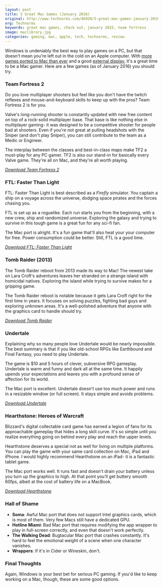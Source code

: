```yaml
---
layout: post
title: 5 Great Mac Games (January 2016)
original: http://www.technorms.com/46920/5-great-mac-games-january-2016
org: Technorms
keywords: great mac games, check out, january 2015, team fortress
image: maclibrary.jpg
categories: gaming, mac, apple, tech, technorms, review
---
```


Windows is undeniably the best way to play games on a PC, but that doesn't mean you're left out in the cold on an Apple computer. With [more games ported to Mac than ever](http://www.technorms.com/46674/games-porting-to-mac) and a good [external display](http://www.technorms.com/35226/use-only-an-external-display-with-a-macbook), it's a great time to be a Mac gamer. Here are a few games (as of January 2016) you should try.

<!--break-->

### Team Fortress 2

Do you love multiplayer shooters but feel like you don't have the twitch reflexes and mouse-and-keyboard skills to keep up with the pros? Team Fortress 2 is for you. 

Valve's long-running shooter is constantly updated with new free content on top of a rock-solid multiplayer base. That base is like nothing else in multiplayer gaming- it was designed to be a competitive shooter for people bad at shooters. Even if you're not great at pulling headshots with the Sniper (and don't play Sniper), you can still contribute to the team as a Medic or Engineer. 

The interplay between the classes and best-in-class maps make TF2 a must-play for any PC gamer. TF2 is also our stand-in for basically every Valve game. They're all on Mac, and they're all worth playing. 

*[Download Team Fortress 2](http://store.steampowered.com/app/440/)*

### FTL: Faster Than Light

FTL: Faster Than Light is best described as a *Firefly* simulator. You captain a ship on a voyage across the universe, dodging space pirates and the forces chasing you. 

FTL is set up as a roguelike. Each run starts you from the beginning, with a new crew, ship and randomized universe. Exploring the galaxy and trying to survive in this tough game is a great fun for any sci-fi fan. 

The Mac port is alright. It's a fun game that'll also heat your your computer for free. Power consumption could be better. Still, FTL is a good time. 

[*Download FTL: Faster Than Light*](http://store.steampowered.com/app/212680/)

### Tomb Raider (2013)

The Tomb Raider reboot from 2013 made its way to Mac! The newest take on Lara Croft's adventures leaves her stranded on a strange island with homicidal natives. Exploring the island while trying to survive makes for a gripping game. 

The Tomb Raider reboot is notable because it gets Lara Croft right for the first time in years. It focuses on solving puzzles, fighting bad guys and exploring unknown areas. It's a well-polished adventure that anyone with the graphics card to handle should try. 

[*Download Tomb Raider*](http://store.steampowered.com/app/203160/)

### Undertale

Explaining why so many people love Undertale would be nearly impossible. The best summary is that if you like old-school RPGs like Earthbound and Final Fantasy, you need to play Undertale. 

The game is $10 and 5 hours of clever, subversive RPG gameplay. Undertale is warm and funny and dark all at the same time. It happily upends your expectations and leaves you with a profound sense of affection for its world. 

The Mac port is excellent. Undertale doesn't use too much power and runs in a resizable window (or full screen). It stays simple and avoids problems. 

[*Download Undertale*](http://store.steampowered.com/app/391540/)

### Hearthstone: Heroes of Warcraft

Blizzard's digital collectable card game has earned a legion of fans for its approachable gameplay that hides a long skill curve. It's so simple until you realize everything going on behind every play and reach the upper levels. 

Hearthstone deserves a special not as well for living on multiple platforms. You can play the game with your same card collection on Mac, iPad and iPhone. I would highly recommend Hearthstone on an iPad- it is a fantastic tablet game. 

The Mac port works well. It runs fast and doesn't drain your battery unless you turn up the graphics to high. At that point you'll get buttery smooth 60fps, albeit at the cost of battery life on a MacBook. 

[*Download Hearthstone*](https://us.battle.net/login/en/?ref=http://us.battle.net/hearthstone/en/&app=com-hearthstone&opt)

### Hall of Shame

* **Soma**: Awful Mac port that does not support Intel graphics cards, which is most of them. Very few Macs still have a dedicated GPU. 
* **Hotline Miami**: Bad Mac port that requires modifying the app wrapper to play in full-screen correctly, and even that doesn't work perfectly. 
* **The Walking Dead**: Bugtacular Mac port that crashes constantly. It's hard to feel the emotional weight of a scene when one character vanishes. 
* **Wrappers**: If it's in Cider or Wineskin, don't. 

### Final Thoughts

Again, Windows is your best bet for serious PC gaming. If you'd like to keep working on a Mac, though, these are some good options. 